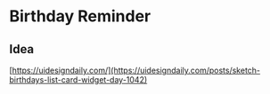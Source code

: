 # Birthday Reminder

## Idea

[https://uidesigndaily.com/](https://uidesigndaily.com/posts/sketch-birthdays-list-card-widget-day-1042)
